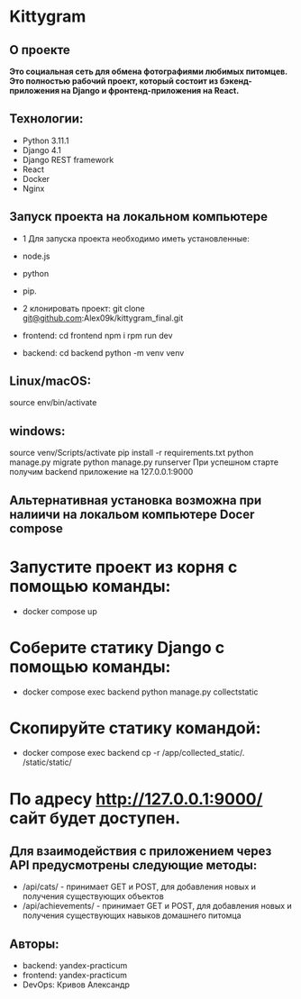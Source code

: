 # Kittygram

## О проекте
**Это социальная сеть для обмена фотографиями любимых питомцев. Это полностью рабочий проект, который состоит из бэкенд-приложения на Django и фронтенд-приложения на React.**

## Технологии:
- Python 3.11.1 
- Django 4.1 
- Django REST framework 
- React 
- Docker 
- Nginx

## Запуск проекта на локальном компьютере

- 1 Для запуска проекта необходимо иметь установленные: 
- node.js 
- python 
- pip.

- 2 клонировать проект: git clone git@github.com:Alex09k/kittygram_final.git 
- frontend: cd frontend npm i rpm run dev
- backend: cd backend python -m venv venv

## Linux/macOS:
  source env/bin/activate
 
## windows:
  source venv/Scripts/activate
  pip install -r requirements.txt
  python manage.py migrate
  python manage.py runserver
  При успешном старте получим backend приложение на 127.0.0.1:9000

## Альтернативная установка возможна при налиичи на локальом компьютере Docer compose

# Запустите проект из корня с помощью команды:
- docker compose up

# Соберите статику Django с помощью команды:
- docker compose exec backend python manage.py collectstatic

# Скопируйте статику командой:
- docker compose exec backend cp -r /app/collected_static/. /static/static/

# По адресу http://127.0.0.1:9000/ сайт будет доступен.
 
 ## Для взаимодействия с приложением через API предусмотрены следующие методы:

- /api/cats/ - принимает GET и POST, для добавления новых и получения существующих объектов
- /api/achievements/ - принимает GET и POST, для добавления новых и получения существующих навыков домашнего питомца
## Авторы:
- backend: yandex-practicum
- frontend: yandex-practicum
- DevOps: Кривов Александр
